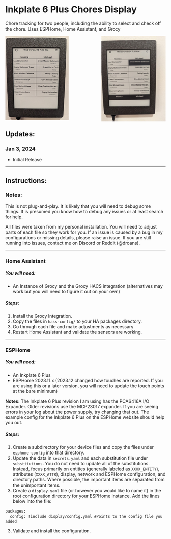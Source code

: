 # Inkplate 6 Plus Chores Display
Chore tracking for two people, including the ability to select and check off the chore. Uses ESPHome, Home Assistant, and Grocy

<img style="float" src="/static/tasks.jpeg" alt="Example of Weather Display Screen Tab" width="39.4%"/> <img style="float" align="right" src="/static/tasks_selected.jpeg" alt="Example of Calendar Display Screen Tab" width="40%"/>

## Updates:
### Jan 3, 2024
* Initial Release
---

## Instructions:

### Notes:
This is not plug-and-play. It is likely that you will need to debug some things. It is presumed you know how to debug any issues or at least search for help.

All files were taken from my personal installation. You will need to adjust parts of each file so they work for you. If an issue is caused by a bug in my configurations or missing details, please raise an issue. If you are still running into issues, contact me on Discord or Reddit (@droans). 

---

###   Home Assistant

#####   You will need:
* An Instance of Grocy and the Grocy HACS integration (alternatives may work but you will need to figure it out on your own)

#####  Steps:

1. Install the Grocy Integration.
2. Copy the files in `hass-config/` to your HA packages directory.
3. Go through each file and make adjustments as necessary
4. Restart Home Assistant and validate the sensors are working. 

---
###   ESPHome
#####   You will need:
* An Inkplate 6 Plus
* ESPHome 2023.11.x (2023.12 changed how touches are reported. If you are using this or a later version, you will need to update the touch points at the bare minimum)

**Notes:** The Inkplate 6 Plus revision I am using has the PCA6416A I/O Expander. Older revisions use the MCP23017 expander. If you are seeing errors in your log about the power supply, try changing that out. The example config for the Inkplate 6 Plus on the ESPHome website should help you out. 

#####  Steps:

1. Create a subdirectory for your device files and copy the files under `esphome-config` into that directory.
2. Update the data in `secrets.yaml` and each substitution file under `substitutions`. You do not need to update all of the substitutions. Instead, focus primarily on entities (generally labeled as `XXXX_ENTITY`), attributes (`XXXX_ATTR`), display, network and ESPHome configuration, and directory paths. Where possible, the important items are separated from the unimportant items. 
3. Create a `display.yaml` file (or however you would like to name it) in the root configuration directory for your ESPHome instance. Add the lines below into the file:

```
packages:
  config: !include display/config.yaml #Points to the config file you added
```

3. Validate and install the configuration. 